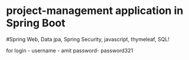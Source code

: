 # project-management application in Spring Boot
#Spring Web, Data jpa, Spring Security, javascript, thymeleaf, SQL!

for login - username - amit
            password- password321

